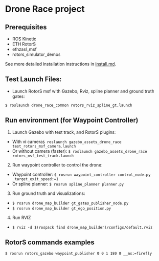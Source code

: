 # Drone Race project

## Prerequisites
- ROS Kinetic
- ETH RotorS
- ethzasl_msf
- rotors_simulator_demos

See more detailed installation instructions in
[install.md](https://github.com/Veilkrand/drone_race/blob/master/install.md).

## Test Launch Files:

- Launch RotorS msf with Gazebo, Rviz, spline planner and ground truth gates:

`$ roslaunch drone_race_common rotors_rviz_spline_gt.launch`


## Run environment (for Waypoint Controller)

1. Launch Gazebo with test track, and RotorS plugins:
  * With vi camera`$ roslaunch gazebo_assets_drone_race test_rotors_msf_camera.launch`
  * Or without camera (faster): `$ roslaunch gazebo_assets_drone_race rotors_msf_test_track.launch`
2. Run waypoint controller to control the drone:
  * Waypoint controller: `$ rosrun waypoint_controller control_node.py _target_exit_speed:=1`
  * Or spline planner: `$ rosrun spline_planner planner.py`
3. Run ground truth and visualizations:
  * `$ rosrun drone_map_builder gt_gates_publisher_node.py`
  * `$ rosrun drone_map_builder gt_ego_position.py`
4. Run RVIZ
  * `$ rviz -d $(rospack find drone_map_builder)/configs/default.rviz`

## RotorS commands examples

`$ rosrun rotors_gazebo waypoint_publisher 0 0 1 180 0 __ns:=firefly`

